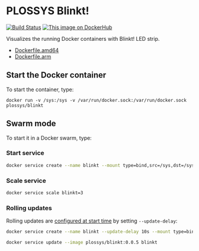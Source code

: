 # PLOSSYS Blinkt!

[![Build Status](https://travis-ci.org/plossys/blinkt.svg?branch=master)](https://travis-ci.org/plossys/blinkt)
[![This image on DockerHub](https://img.shields.io/docker/pulls/plossys/blinkt.svg)](https://hub.docker.com/r/plossys/blinkt/)

Visualizes the running Docker containers with Blinkt! LED strip.

- [Dockerfile.amd64](https://github.com/plossys/blinkt/blob/master/Dockerfile.amd64)
- [Dockerfile.arm](https://github.com/plossys/blinkt/blob/master/Dockerfile.arm)

## Start the Docker container

To start the container, type:

```
docker run -v /sys:/sys -v /var/run/docker.sock:/var/run/docker.sock plossys/blinkt
```

## Swarm mode

To start it in a Docker swarm, type:

### Start service

```bash
docker service create --name blinkt --mount type=bind,src=/sys,dst=/sys --mount=type=bind,src=/var/run/docker.sock,dst=/var/run/docker.sock plossys/blinkt:0.0.3
```

### Scale service

```bash
docker service scale blinkt=3
```

### Rolling updates

Rolling updates are [configured at start time](https://docs.docker.com/engine/swarm/swarm-tutorial/rolling-update/) by setting `--update-delay`:

```bash
docker service create --name blinkt --update-delay 10s --mount type=bind,src=/sys,dst=/sys --mount=type=bind,src=/var/run/docker.sock,dst=/var/run/docker.sock plossys/blinkt:0.0.3
```

```bash
docker service update --image plossys/blinkt:0.0.5 blinkt
```
